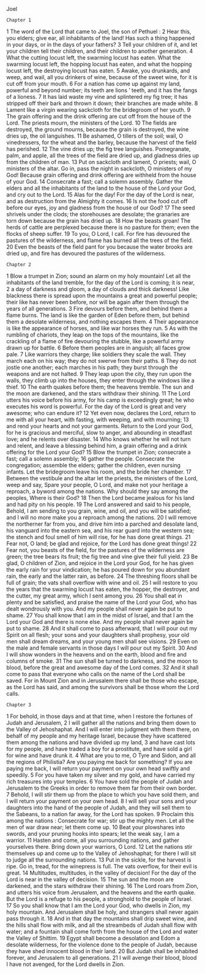 Joel

	Chapter 1

1	The word of the Lord that came to Joel, the son of Pethuel :
2	Hear this, you elders; give ear, all inhabitants of the land! Has such a thing happened in your days, or in the days of your fathers?
3	Tell your children of it, and let your children tell their children, and their children to another generation.
4	What the cutting locust left, the swarming locust has eaten. What the swarming locust left, the hopping locust has eaten, and what the hopping locust left, the destroying locust has eaten.
5	Awake, you drunkards, and weep, and wail, all you drinkers of wine, because of the sweet wine, for it is cut off from your mouth.
6	For a nation has come up against my land, powerful and beyond number; its teeth are lions ’ teeth, and it has the fangs of a lioness.
7	It has laid waste my vine and splintered my fig tree; it has stripped off their bark and thrown it down; their branches are made white.
8	Lament like a virgin wearing sackcloth for the bridegroom of her youth.
9	The grain offering and the drink offering are cut off from the house of the Lord. The priests mourn, the ministers of the Lord.
10	The fields are destroyed, the ground mourns, because the grain is destroyed, the wine dries up, the oil languishes.
11	Be ashamed, O tillers of the soil; wail, O vinedressers, for the wheat and the barley, because the harvest of the field has perished.
12	The vine dries up; the fig tree languishes. Pomegranate, palm, and apple, all the trees of the field are dried up, and gladness dries up from the children of man.
13	Put on sackcloth and lament, O priests; wail, O ministers of the altar. Go in, pass the night in sackcloth, O ministers of my God! Because grain offering and drink offering are withheld from the house of your God.
14	Consecrate a fast; call a solemn assembly. Gather the elders and all the inhabitants of the land to the house of the Lord your God, and cry out to the Lord.
15	Alas for the day! For the day of the Lord is near, and as destruction from the Almighty it comes.
16	Is not the food cut off before our eyes, joy and gladness from the house of our God?
17	The seed shrivels under the clods; the storehouses are desolate; the granaries are torn down because the grain has dried up.
18	How the beasts groan! The herds of cattle are perplexed because there is no pasture for them; even the flocks of sheep suffer.
19	To you, O Lord, I call. For fire has devoured the pastures of the wilderness, and flame has burned all the trees of the field.
20	Even the beasts of the field pant for you because the water brooks are dried up, and fire has devoured the pastures of the wilderness.

	Chapter 2

1	Blow a trumpet in Zion; sound an alarm on my holy mountain! Let all the inhabitants of the land tremble, for the day of the Lord is coming; it is near,
2	a day of darkness and gloom, a day of clouds and thick darkness! Like blackness there is spread upon the mountains a great and powerful people; their like has never been before, nor will be again after them through the years of all generations.
3	Fire devours before them, and behind them a flame burns. The land is like the garden of Eden before them, but behind them a desolate wilderness, and nothing escapes them.
4	Their appearance is like the appearance of horses, and like war horses they run.
5	As with the rumbling of chariots, they leap on the tops of the mountains, like the crackling of a flame of fire devouring the stubble, like a powerful army drawn up for battle.
6	Before them peoples are in anguish; all faces grow pale.
7	Like warriors they charge; like soldiers they scale the wall. They march each on his way; they do not swerve from their paths.
8	They do not jostle one another; each marches in his path; they burst through the weapons and are not halted.
9	They leap upon the city, they run upon the walls, they climb up into the houses, they enter through the windows like a thief.
10	The earth quakes before them; the heavens tremble. The sun and the moon are darkened, and the stars withdraw their shining.
11	The Lord utters his voice before his army, for his camp is exceedingly great; he who executes his word is powerful. For the day of the Lord is great and very awesome; who can endure it?
12	Yet even now, declares the Lord, return to me with all your heart, with fasting, with weeping, and with mourning;
13	and rend your hearts and not your garments. Return to the Lord your God, for he is gracious and merciful, slow to anger, and abounding in steadfast love; and he relents over disaster.
14	Who knows whether he will not turn and relent, and leave a blessing behind him, a grain offering and a drink offering for the Lord your God?
15	Blow the trumpet in Zion; consecrate a fast; call a solemn assembly;
16	gather the people. Consecrate the congregation; assemble the elders; gather the children, even nursing infants. Let the bridegroom leave his room, and the bride her chamber.
17	Between the vestibule and the altar let the priests, the ministers of the Lord, weep and say, Spare your people, O Lord, and make not your heritage a reproach, a byword among the nations. Why should they say among the peoples, Where is their God?
18	Then the Lord became jealous for his land and had pity on his people.
19	The Lord answered and said to his people, Behold, I am sending to you grain, wine, and oil, and you will be satisfied; and I will no more make you a reproach among the nations.
20	I will remove the northerner far from you, and drive him into a parched and desolate land, his vanguard into the eastern sea, and his rear guard into the western sea; the stench and foul smell of him will rise, for he has done great things.
21	Fear not, O land; be glad and rejoice, for the Lord has done great things!
22	Fear not, you beasts of the field, for the pastures of the wilderness are green; the tree bears its fruit; the fig tree and vine give their full yield.
23	Be glad, O children of Zion, and rejoice in the Lord your God, for he has given the early rain for your vindication; he has poured down for you abundant rain, the early and the latter rain, as before.
24	The threshing floors shall be full of grain; the vats shall overflow with wine and oil.
25	I will restore to you the years that the swarming locust has eaten, the hopper, the destroyer, and the cutter, my great army, which I sent among you.
26	You shall eat in plenty and be satisfied, and praise the name of the Lord your God, who has dealt wondrously with you. And my people shall never again be put to shame.
27	You shall know that I am in the midst of Israel, and that I am the Lord your God and there is none else. And my people shall never again be put to shame.
28	And it shall come to pass afterward, that I will pour out my Spirit on all flesh; your sons and your daughters shall prophesy, your old men shall dream dreams, and your young men shall see visions.
29	Even on the male and female servants in those days I will pour out my Spirit.
30	And I will show wonders in the heavens and on the earth, blood and fire and columns of smoke.
31	The sun shall be turned to darkness, and the moon to blood, before the great and awesome day of the Lord comes.
32	And it shall come to pass that everyone who calls on the name of the Lord shall be saved. For in Mount Zion and in Jerusalem there shall be those who escape, as the Lord has said, and among the survivors shall be those whom the Lord calls.

	Chapter 3

1	For behold, in those days and at that time, when I restore the fortunes of Judah and Jerusalem,
2	I will gather all the nations and bring them down to the Valley of Jehoshaphat. And I will enter into judgment with them there, on behalf of my people and my heritage Israel, because they have scattered them among the nations and have divided up my land,
3	and have cast lots for my people, and have traded a boy for a prostitute, and have sold a girl for wine and have drunk it.
4	What are you to me, O Tyre and Sidon, and all the regions of Philistia? Are you paying me back for something? If you are paying me back, I will return your payment on your own head swiftly and speedily.
5	For you have taken my silver and my gold, and have carried my rich treasures into your temples.
6	You have sold the people of Judah and Jerusalem to the Greeks in order to remove them far from their own border.
7	Behold, I will stir them up from the place to which you have sold them, and I will return your payment on your own head.
8	I will sell your sons and your daughters into the hand of the people of Judah, and they will sell them to the Sabeans, to a nation far away, for the Lord has spoken.
9	Proclaim this among the nations : Consecrate for war; stir up the mighty men. Let all the men of war draw near; let them come up.
10	Beat your plowshares into swords, and your pruning hooks into spears; let the weak say, I am a warrior.
11	Hasten and come, all you surrounding nations, and gather yourselves there. Bring down your warriors, O Lord.
12	Let the nations stir themselves up and come up to the Valley of Jehoshaphat; for there I will sit to judge all the surrounding nations.
13	Put in the sickle, for the harvest is ripe. Go in, tread, for the winepress is full. The vats overflow, for their evil is great.
14	Multitudes, multitudes, in the valley of decision! For the day of the Lord is near in the valley of decision.
15	The sun and the moon are darkened, and the stars withdraw their shining.
16	The Lord roars from Zion, and utters his voice from Jerusalem, and the heavens and the earth quake. But the Lord is a refuge to his people, a stronghold to the people of Israel.
17	So you shall know that I am the Lord your God, who dwells in Zion, my holy mountain. And Jerusalem shall be holy, and strangers shall never again pass through it.
18	And in that day the mountains shall drip sweet wine, and the hills shall flow with milk, and all the streambeds of Judah shall flow with water; and a fountain shall come forth from the house of the Lord and water the Valley of Shittim.
19	Egypt shall become a desolation and Edom a desolate wilderness, for the violence done to the people of Judah, because they have shed innocent blood in their land.
20	But Judah shall be inhabited forever, and Jerusalem to all generations.
21	I will avenge their blood, blood I have not avenged, for the Lord dwells in Zion.

